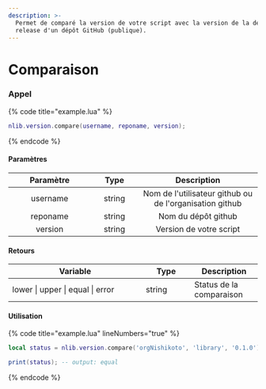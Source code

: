 ```yaml
---
description: >-
  Permet de comparé la version de votre script avec la version de la dernière
  release d'un dépôt GitHub (publique).
---
```


# Comparaison

### Appel

{% code title="example.lua" %}
```lua
nlib.version.compare(username, reponame, version);
```
{% endcode %}

#### Paramètres

<table><thead><tr><th width="151" align="center">Paramètre</th><th width="79" align="center">Type</th><th align="center">Description</th></tr></thead><tbody><tr><td align="center">username</td><td align="center">string</td><td align="center">Nom de l'utilisateur github ou de l'organisation github</td></tr><tr><td align="center">reponame</td><td align="center">string</td><td align="center">Nom du dépôt github</td></tr><tr><td align="center">version</td><td align="center">string</td><td align="center">Version de votre script</td></tr></tbody></table>

#### Retours

<table><thead><tr><th width="254">Variable</th><th width="82">Type</th><th>Description</th></tr></thead><tbody><tr><td>lower | upper | equal | error</td><td>string</td><td>Status de la comparaison</td></tr></tbody></table>

#### Utilisation

{% code title="example.lua" lineNumbers="true" %}
```lua
local status = nlib.version.compare('orgNishikoto', 'library', '0.1.0');

print(status); -- output: equal
```
{% endcode %}
